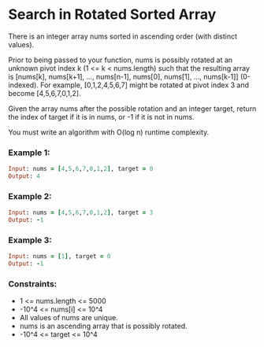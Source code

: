 # Search in Rotated Sorted Array

There is an integer array nums sorted in ascending order (with distinct values).

Prior to being passed to your function, nums is possibly rotated at an unknown pivot index k (1 <= k < nums.length) such that the resulting array is [nums[k], nums[k+1], ..., nums[n-1], nums[0], nums[1], ..., nums[k-1]] (0-indexed). For example, [0,1,2,4,5,6,7] might be rotated at pivot index 3 and become [4,5,6,7,0,1,2].

Given the array nums after the possible rotation and an integer target, return the index of target if it is in nums, or -1 if it is not in nums.

You must write an algorithm with O(log n) runtime complexity.

### Example 1:
```ruby
Input: nums = [4,5,6,7,0,1,2], target = 0
Output: 4
```
### Example 2:
```ruby
Input: nums = [4,5,6,7,0,1,2], target = 3
Output: -1
```
### Example 3:
```ruby
Input: nums = [1], target = 0
Output: -1
```
### Constraints:

- 1 <= nums.length <= 5000
- -10^4 <= nums[i] <= 10^4
- All values of nums are unique.
- nums is an ascending array that is possibly rotated.
- -10^4 <= target <= 10^4